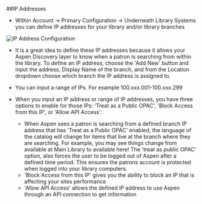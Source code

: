 ##IP Addresses

- Within Account -> Primary Configuration -> Underneath Library Systems you can define IP addresses for your library and/or library branches

![IP Address Configuration](/manual/images/Location-IP-Addresses.png)

- It is a great idea to define these IP addresses because it allows your Aspen Discovery layer to know when a patron is searching from within the library. To define an IP address, choose the 'Add New' button and input the address, Display Name of the branch, and from the Location dropdown choose which branch the IP address is assigned to. 

- You can input a range of IPs. For example 100.xxx.001-100.xxx.299

- When you input an IP address or range of IP addresses, you have three options to enable for those IPs: 'Treat as a Public OPAC',
'Block Access from this IP', or 'Allow API Access'. 
  - When Aspen sees a patron is searching from a defined branch IP address that has 'Treat as a Public OPAC' enabled, the language of the   catalog will change for items that live at the branch where they are searching. For example, you may see things change from available at Main Library to available here! The 'treat as public OPAC' option, also forces the user to be logged out of Aspen after a defined time period. This ensures the patrons account is protected when logged into your library computers.
  - 'Block Access from this IP' gives you the ability to block an IP that is affecting your sites performance
  - 'Allow API Access' allows the defined IP address to use Aspen through an API connection to get information 
